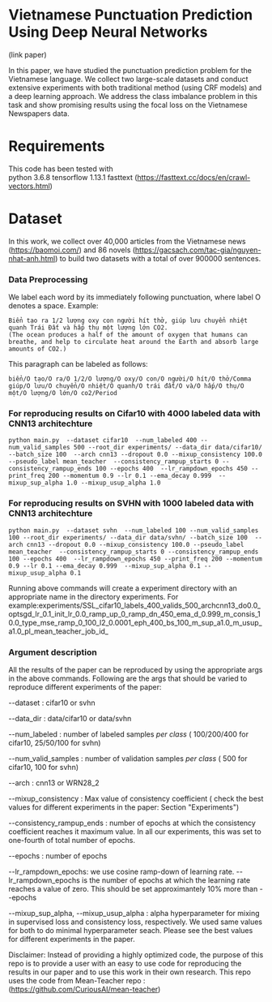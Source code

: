 # Vietnamese Punctuation Prediction Using Deep Neural Networks
(link paper)

In this paper, we have studied the punctuation prediction problem for the Vietnamese language. We collect two large-scale datasets and conduct extensive experiments with both traditional method (using CRF models) and a deep learning approach. We address the class imbalance problem in this task and show promising results using the focal loss on the Vietnamese Newspapers data.

# Requirements
This code has been tested with  
python 3.6.8
tensorflow 1.13.1
fasttext (https://fasttext.cc/docs/en/crawl-vectors.html)

# Dataset

In this work, we collect over 40,000 articles from the Vietnamese news (https://baomoi.com/) and 86 novels (https://gacsach.com/tac-gia/nguyen-nhat-anh.html) to build two datasets with a total of over 900000 sentences.

### Data Preprocessing
We label each word by its immediately following punctuation, where label O denotes a space. Example:
```
Biển tạo ra 1/2 lượng oxy con người hít thở, giúp lưu chuyển nhiệt quanh Trái Đất và hấp thụ một lượng lớn CO2.
(The ocean produces a half of the amount of oxygen that humans can breathe, and help to circulate heat around the Earth and absorb large amounts of CO2.)
```
This paragraph can be labeled as follows:
```
biển/O tạo/O ra/O 1/2/O lượng/O oxy/O con/O người/O hít/O thở/Comma giúp/O lưu/O chuyển/O nhiệt/O quanh/O trái đất/O và/O hấp/O thụ/O một/O lượng/O lớn/O co2/Period
```


### For reproducing results on Cifar10 with 4000 labeled data with CNN13 architechture
```
python main.py  --dataset cifar10  --num_labeled 400 --num_valid_samples 500 --root_dir experiments/ --data_dir data/cifar10/ --batch_size 100  --arch cnn13 --dropout 0.0 --mixup_consistency 100.0 --pseudo_label mean_teacher  --consistency_rampup_starts 0 --consistency_rampup_ends 100 --epochs 400  --lr_rampdown_epochs 450 --print_freq 200 --momentum 0.9 --lr 0.1 --ema_decay 0.999  --mixup_sup_alpha 1.0 --mixup_usup_alpha 1.0
```

### For reproducing results on SVHN with 1000 labeled data with CNN13 architechture
```
python main.py  --dataset svhn  --num_labeled 100 --num_valid_samples 100 --root_dir experiments/ --data_dir data/svhn/ --batch_size 100  --arch cnn13 --dropout 0.0 --mixup_consistency 100.0 --pseudo_label mean_teacher  --consistency_rampup_starts 0 --consistency_rampup_ends 100 --epochs 400  --lr_rampdown_epochs 450 --print_freq 200 --momentum 0.9 --lr 0.1 --ema_decay 0.999  --mixup_sup_alpha 0.1 --mixup_usup_alpha 0.1
```

Running above commands will create a experiment directory with an appropriate name in the directory experiments. For example:experiments/SSL_cifar10_labels_400_valids_500_archcnn13_do0.0_optsgd_lr_0.1_init_lr_0.0_ramp_up_0_ramp_dn_450_ema_d_0.999_m_consis_10.0_type_mse_ramp_0_100_l2_0.0001_eph_400_bs_100_m_sup_a1.0_m_usup_a1.0_pl_mean_teacher_job_id_ 

### Argument description
All the results of the paper can be reproduced by using the appropriate args in the above commands. Following are the args that should be varied to reproduce different experiments of the paper:

--dataset : cifar10 or svhn

--data_dir : data/cifar10 or data/svhn

--num_labeled : number of labeled samples *per class* ( 100/200/400 for cifar10, 25/50/100 for svhn)

--num_valid_samples : number of validation samples *per class* ( 500 for cifar10,  100 for svhn)

--arch : cnn13 or WRN28_2

--mixup_consistency : Max value of consistency coefficient ( check the best values for different experiments in the paper: Section "Experiments")

--consistency_rampup_ends : number of epochs at which the consistency coefficient reaches it maximum value. In all our experiments, this was set to one-fourth of total number of epochs.

--epochs : number of epochs 

--lr_rampdown_epochs: we use cosine ramp-down of learning rate. --lr_rampdown_epochs is the number of epochs at which the learning rate reaches a value of zero. This should be set approximantely 10% more than --epochs

--mixup_sup_alpha, --mixup_usup_alpha : alpha hyperparameter for mixing in supervised loss and consistency loss, respectively. We used same values for both to do minimal hyperparameter seach. Please see the best values for different experiments in the paper.





Disclaimer: Instead of providing a highly optimized code, the purpose of this repo is to provide a user with an easy to use code for reproducing the results in our paper and to use this work in their own research. This repo uses the code from Mean-Teacher repo : (https://github.com/CuriousAI/mean-teacher)
